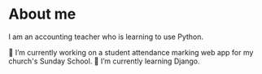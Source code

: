 # About me


<!--**KokYoungTan/KokYoungTan** is a ✨ _special_ ✨ repository because its `README.md` (this file) appears on your GitHub profile.-->
I am an accounting teacher who is learning to use Python.

🔭 I’m currently working on a student attendance marking web app for my church's Sunday School.
🌱 I’m currently learning Django.




